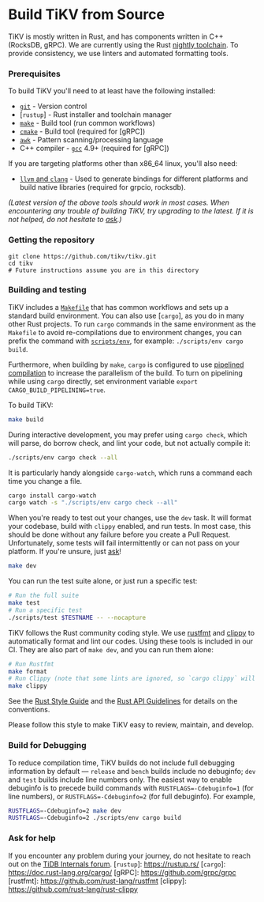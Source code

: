 # Build TiKV from Source

TiKV is mostly written in Rust, and has components written in C++ (RocksDB, gRPC). We are currently using the Rust [nightly toolchain](https://rust-lang.github.io/rustup/concepts/toolchains.html). To provide consistency, we use linters and automated formatting tools.

### Prerequisites

To build TiKV you'll need to at least have the following installed:

* [`git`](https://git-scm.com/) - Version control
* [`rustup`] - Rust installer and toolchain manager
* [`make`](https://www.gnu.org/software/make/) - Build tool (run common workflows)
* [`cmake`](https://cmake.org/) - Build tool (required for [gRPC])
* [`awk`](https://www.gnu.org/software/gawk/manual/gawk.html) - Pattern scanning/processing language
* C++ compiler - [`gcc`](https://gcc.gnu.org/) 4.9+ (required for [gRPC])

If you are targeting platforms other than x86_64 linux, you'll also need:

* [`llvm` and `clang`](http://releases.llvm.org/download.html) - Used to generate bindings for different platforms and build native libraries (required for grpcio, rocksdb).

*(Latest version of the above tools should work in most cases. When encountering any trouble of building TiKV, try upgrading to the latest. If it is not helped, do not hesitate to [ask](#ask-for-help).)*

### Getting the repository

```
git clone https://github.com/tikv/tikv.git
cd tikv
# Future instructions assume you are in this directory
```

### Building and testing

TiKV includes a [`Makefile`](https://github.com/tikv/tikv/blob/master/Makefile) that has common workflows and sets up a standard build environment. You can also use [`cargo`], as you do in many other Rust projects. To run `cargo` commands in the same environment as the `Makefile` to avoid re-compilations due to environment changes, you can prefix the command with [`scripts/env`](https://github.com/tikv/tikv/blob/master/scripts/env), for example: `./scripts/env cargo build`.

Furthermore, when building by `make`, `cargo` is configured to use [pipelined compilation](https://internals.rust-lang.org/t/evaluating-pipelined-rustc-compilation/10199) to increase the parallelism of the build. To turn on pipelining while using `cargo` directly, set environment variable `export CARGO_BUILD_PIPELINING=true`.

To build TiKV:

```bash
make build
```

During interactive development, you may prefer using `cargo check`, which will parse, do borrow check, and lint your code, but not actually compile it:

```bash
./scripts/env cargo check --all
```

It is particularly handy alongside `cargo-watch`, which runs a command each time you change a file.

```bash
cargo install cargo-watch
cargo watch -s "./scripts/env cargo check --all"
```

When you're ready to test out your changes, use the `dev` task. It will format your codebase, build with `clippy` enabled, and run tests. In most case, this should be done without any failure before you create a Pull Request. Unfortunately, some tests will fail intermittently or can not pass on your platform. If you're unsure, just [ask](#ask-for-help)!

```bash
make dev
```

You can run the test suite alone, or just run a specific test:

```bash
# Run the full suite
make test
# Run a specific test
./scripts/test $TESTNAME -- --nocapture
```

TiKV follows the Rust community coding style. We use [rustfmt](https://github.com/rust-lang/rustfmt) and [clippy](https://github.com/rust-lang/rust-clippy) to automatically format and lint our codes. Using these tools is included in our CI. They are also part of `make dev`, and you can run them alone:

```bash
# Run Rustfmt
make format
# Run Clippy (note that some lints are ignored, so `cargo clippy` will give many false positives)
make clippy
```

See the [Rust Style Guide](https://github.com/rust-lang/rfcs/blob/master/style-guide/README.md) and the [Rust API Guidelines](https://rust-lang-nursery.github.io/api-guidelines/) for details on the conventions.

Please follow this style to make TiKV easy to review, maintain, and develop.

### Build for Debugging

To reduce compilation time, TiKV builds do not include full debugging information by default &mdash; `release` and `bench` builds include no debuginfo; `dev` and `test` builds include line numbers only. The easiest way to enable debuginfo is to precede build commands with `RUSTFLAGS=-Cdebuginfo=1` (for line numbers), or `RUSTFLAGS=-Cdebuginfo=2` (for full debuginfo). For example,

```bash
RUSTFLAGS=-Cdebuginfo=2 make dev
RUSTFLAGS=-Cdebuginfo=2 ./scripts/env cargo build
```

### Ask for help
If you encounter any problem during your journey, do not hesitate to reach out on the [TiDB Internals forum](https://internals.tidb.io/).
[`rustup`]: https://rustup.rs/
[`cargo`]: https://doc.rust-lang.org/cargo/
[gRPC]: https://github.com/grpc/grpc
[rustfmt]: https://github.com/rust-lang/rustfmt
[clippy]: https://github.com/rust-lang/rust-clippy
